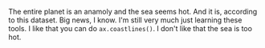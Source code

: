 The entire planet is an anamoly and the sea seems hot. And it is, according to this dataset. Big news, I know. I'm still very much just learning these tools. I like that you can do `ax.coastlines()`. I don't like that the sea is too hot.
